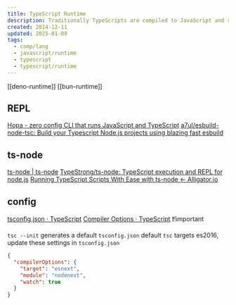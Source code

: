 ```yaml
---
title: TypeScript Runtime
description: Traditionally TypeScripts are compiled to JavaScript and run on Node.js/browser
created: 2014-12-11
updated: 2025-01-09
tags:
  - comp/lang
  - javascript/runtime
  - typescript
  - typescript/runtime
---
```


[[deno-runtime]]
[[bun-runtime]]

## REPL

[Hopa - zero config CLI that runs JavaScript and TypeScript](https://krasimirtsonev.com/blog/article/hopa-javascript-typescript-runner)
[a7ul/esbuild-node-tsc: Build your Typescript Node.js projects using blazing fast esbuild](https://github.com/a7ul/esbuild-node-tsc)

## ts-node

[ts-node | ts-node](https://typestrong.org/ts-node/)
[TypeStrong/ts-node: TypeScript execution and REPL for node.js](https://github.com/TypeStrong/ts-node)
[Running TypeScript Scripts With Ease with ts-node ← Alligator.io](https://alligator.io/typescript/running-typescript-ts-node/)

## config

[tsconfig.json · TypeScript](https://www.typescriptlang.org/docs/handbook/tsconfig-json.html)
[Compiler Options · TypeScript](https://www.typescriptlang.org/docs/handbook/compiler-options.html) ❗!important

`tsc --init` generates a default `tsconfig.json`
default `tsc` targets es2016, update these settings in `tsconfig.json`

```json
{
  "compilerOptions": {
    "target": "esnext",
    "module": "nodenext",
    "watch": true
  }
}
```
